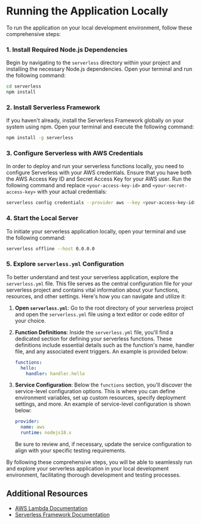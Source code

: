 # Running the Application Locally

To run the application on your local development environment, follow these comprehensive steps:

### 1. Install Required Node.js Dependencies

Begin by navigating to the `serverless` directory within your project and installing the necessary Node.js dependencies. Open your terminal and run the following command:

```bash
cd serverless
npm install
```

### 2. Install Serverless Framework

If you haven't already, install the Serverless Framework globally on your system using npm. Open your terminal and execute the following command:

```bash
npm install -g serverless
```

### 3. Configure Serverless with AWS Credentials

In order to deploy and run your serverless functions locally, you need to configure Serverless with your AWS credentials. Ensure that you have both the AWS Access Key ID and Secret Access Key for your AWS user. Run the following command and replace `<your-access-key-id>` and `<your-secret-access-key>` with your actual credentials:

```bash
serverless config credentials --provider aws --key <your-access-key-id> --secret <your-secret-access-key>
```

### 4. Start the Local Server

To initiate your serverless application locally, open your terminal and use the following command:

```bash
serverless offline --host 0.0.0.0
```

### 5. Explore `serverless.yml` Configuration

To better understand and test your serverless application, explore the `serverless.yml` file. This file serves as the central configuration file for your serverless project and contains vital information about your functions, resources, and other settings. Here's how you can navigate and utilize it:

1. **Open `serverless.yml`**: Go to the root directory of your serverless project and open the `serverless.yml` file using a text editor or code editor of your choice.

2. **Function Definitions**: Inside the `serverless.yml` file, you'll find a dedicated section for defining your serverless functions. These definitions include essential details such as the function's name, handler file, and any associated event triggers. An example is provided below:

   ```yaml
   functions:
     hello:
       handler: handler.hello
   ```

3. **Service Configuration**: Below the `functions` section, you'll discover the service-level configuration options. This is where you can define environment variables, set up custom resources, specify deployment settings, and more. An example of service-level configuration is shown below:

   ```yaml
   provider:
     name: aws
     runtime: nodejs18.x
   ```

   Be sure to review and, if necessary, update the service configuration to align with your specific testing requirements.

By following these comprehensive steps, you will be able to seamlessly run and explore your serverless application in your local development environment, facilitating thorough development and testing processes.

## Additional Resources

- [AWS Lambda Documentation](https://aws.amazon.com/lambda/)
- [Serverless Framework Documentation](https://serverless.com/framework/docs/)
